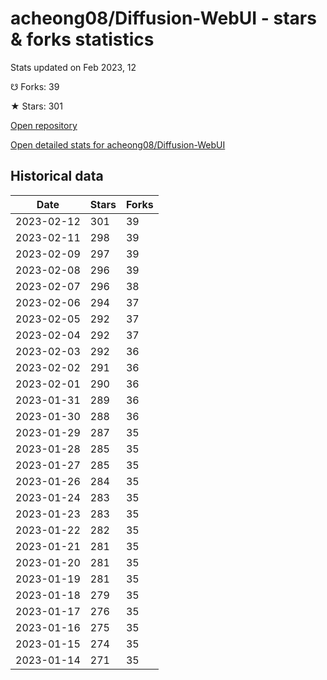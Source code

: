 # acheong08/Diffusion-WebUI - stars & forks statistics

Stats updated on Feb 2023, 12

☋ Forks: 39

★ Stars: 301

[Open repository](https://github.com/acheong08/Diffusion-WebUI)

[Open detailed stats for acheong08/Diffusion-WebUI](https://reviewgithub.com/rep/acheong08/Diffusion-WebUI)

## Historical data
| Date | Stars | Forks |
|------|-------|-------|
| 2023-02-12 | 301 | 39 | 
| 2023-02-11 | 298 | 39 | 
| 2023-02-09 | 297 | 39 | 
| 2023-02-08 | 296 | 39 | 
| 2023-02-07 | 296 | 38 | 
| 2023-02-06 | 294 | 37 | 
| 2023-02-05 | 292 | 37 | 
| 2023-02-04 | 292 | 37 | 
| 2023-02-03 | 292 | 36 | 
| 2023-02-02 | 291 | 36 | 
| 2023-02-01 | 290 | 36 | 
| 2023-01-31 | 289 | 36 | 
| 2023-01-30 | 288 | 36 | 
| 2023-01-29 | 287 | 35 | 
| 2023-01-28 | 285 | 35 | 
| 2023-01-27 | 285 | 35 | 
| 2023-01-26 | 284 | 35 | 
| 2023-01-24 | 283 | 35 | 
| 2023-01-23 | 283 | 35 | 
| 2023-01-22 | 282 | 35 | 
| 2023-01-21 | 281 | 35 | 
| 2023-01-20 | 281 | 35 | 
| 2023-01-19 | 281 | 35 | 
| 2023-01-18 | 279 | 35 | 
| 2023-01-17 | 276 | 35 | 
| 2023-01-16 | 275 | 35 | 
| 2023-01-15 | 274 | 35 | 
| 2023-01-14 | 271 | 35 | 

